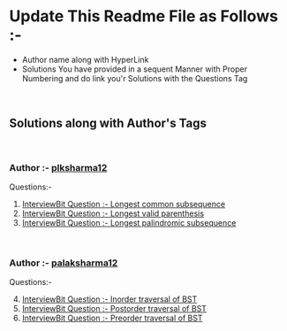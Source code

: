 # Update This Readme File as Follows :-

<ul>
    <li>Author name along with HyperLink</li>
    <li>Solutions You have provided in a sequent Manner with Proper Numbering and do link you'r Solutions with the Questions Tag</li>
</ul>
<br>

## Solutions along with Author's Tags

<br>

### Author :- [plksharma12](https://github.com/plksharma12)

Questions:-

1. [InterviewBit Question :- Longest common subsequence ](1_longest_common_subsequence.cpp)
2. [InterviewBit Question :- Longest valid parenthesis ](2_longest_valid_parenthesis.cpp)
3. [InterviewBit Question :- Longest palindromic subsequence ](3_longest_palindromic_subsequence.cpp)

<br>

### Author :- [palaksharma12](https://github.com/palaksharma12)

Questions:-

4. [InterviewBit Question :- Inorder traversal of BST ](4_inorder_traversal.cpp)
5. [InterviewBit Question :- Postorder traversal of BST ](5_postorder_traversal.cpp)
6. [InterviewBit Question :- Preorder traversal of BST ](6_preorder_traversal.cpp)
